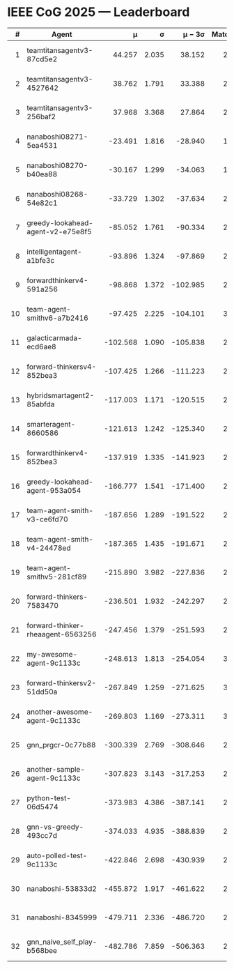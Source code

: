 # IEEE CoG 2025 — Leaderboard

| # | Agent | μ | σ | μ − 3σ | Matches | Updated |
|---:|---|---:|---:|---:|---:|---|
| 1 | teamtitansagentv3-87cd5e2 | 44.257 | 2.035 | 38.152 | 2820 | 2025-08-27 19:36 |
| 2 | teamtitansagentv3-4527642 | 38.762 | 1.791 | 33.388 | 2600 | 2025-08-27 19:36 |
| 3 | teamtitansagentv3-256baf2 | 37.968 | 3.368 | 27.864 | 2780 | 2025-08-27 19:36 |
| 4 | nanaboshi08271-5ea4531 | -23.491 | 1.816 | -28.940 | 1060 | 2025-08-27 19:36 |
| 5 | nanaboshi08270-b40ea88 | -30.167 | 1.299 | -34.063 | 1718 | 2025-08-27 19:36 |
| 6 | nanaboshi08268-54e82c1 | -33.729 | 1.302 | -37.634 | 2598 | 2025-08-27 19:36 |
| 7 | greedy-lookahead-agent-v2-e75e8f5 | -85.052 | 1.761 | -90.334 | 2458 | 2025-08-27 19:36 |
| 8 | intelligentagent-a1bfe3c | -93.896 | 1.324 | -97.869 | 2496 | 2025-08-27 19:36 |
| 9 | forwardthinkerv4-591a256 | -98.868 | 1.372 | -102.985 | 2398 | 2025-08-27 19:36 |
| 10 | team-agent-smithv6-a7b2416 | -97.425 | 2.225 | -104.101 | 3260 | 2025-08-27 19:36 |
| 11 | galacticarmada-ecd6ae8 | -102.568 | 1.090 | -105.838 | 2580 | 2025-08-27 19:36 |
| 12 | forward-thinkersv4-852bea3 | -107.425 | 1.266 | -111.223 | 2473 | 2025-08-27 19:36 |
| 13 | hybridsmartagent2-85abfda | -117.003 | 1.171 | -120.515 | 2302 | 2025-08-27 19:36 |
| 14 | smarteragent-8660586 | -121.613 | 1.242 | -125.340 | 2350 | 2025-08-27 19:36 |
| 15 | forwardthinkerv4-852bea3 | -137.919 | 1.335 | -141.923 | 2149 | 2025-08-27 19:36 |
| 16 | greedy-lookahead-agent-953a054 | -166.777 | 1.541 | -171.400 | 2678 | 2025-08-27 19:36 |
| 17 | team-agent-smith-v3-ce6fd70 | -187.656 | 1.289 | -191.522 | 2934 | 2025-08-27 19:36 |
| 18 | team-agent-smith-v4-24478ed | -187.365 | 1.435 | -191.671 | 2854 | 2025-08-27 19:36 |
| 19 | team-agent-smithv5-281cf89 | -215.890 | 3.982 | -227.836 | 2920 | 2025-08-27 19:36 |
| 20 | forward-thinkers-7583470 | -236.501 | 1.932 | -242.297 | 2960 | 2025-08-27 19:36 |
| 21 | forward-thinker-rheaagent-6563256 | -247.456 | 1.379 | -251.593 | 2806 | 2025-08-27 19:36 |
| 22 | my-awesome-agent-9c1133c | -248.613 | 1.813 | -254.054 | 3580 | 2025-08-27 19:36 |
| 23 | forward-thinkersv2-51dd50a | -267.849 | 1.259 | -271.625 | 3166 | 2025-08-27 19:36 |
| 24 | another-awesome-agent-9c1133c | -269.803 | 1.169 | -273.311 | 3300 | 2025-08-27 19:36 |
| 25 | gnn_prgcr-0c77b88 | -300.339 | 2.769 | -308.646 | 2460 | 2025-08-27 19:36 |
| 26 | another-sample-agent-9c1133c | -307.823 | 3.143 | -317.253 | 2960 | 2025-08-27 19:36 |
| 27 | python-test-06d5474 | -373.983 | 4.386 | -387.141 | 2290 | 2025-08-27 19:36 |
| 28 | gnn-vs-greedy-493cc7d | -374.033 | 4.935 | -388.839 | 2640 | 2025-08-27 19:36 |
| 29 | auto-polled-test-9c1133c | -422.846 | 2.698 | -430.939 | 2500 | 2025-08-27 19:36 |
| 30 | nanaboshi-53833d2 | -455.872 | 1.917 | -461.622 | 2460 | 2025-08-27 19:36 |
| 31 | nanaboshi-8345999 | -479.711 | 2.336 | -486.720 | 2850 | 2025-08-27 19:36 |
| 32 | gnn_naive_self_play-b568bee | -482.786 | 7.859 | -506.363 | 2140 | 2025-08-27 19:36 |
